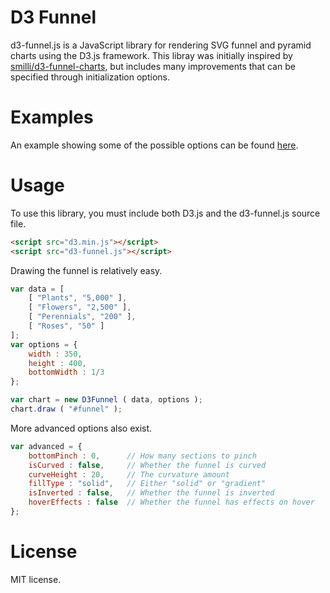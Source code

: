 # D3 Funnel

d3-funnel.js is a JavaScript library for rendering SVG funnel and pyramid charts using the D3.js framework. This libray
was initially inspired by [smilli/d3-funnel-charts](https://github.com/smilli/d3-funnel-charts), but includes many
improvements that can be specified through initialization options.

# Examples

An example showing some of the possible options can be found [here](https://cdn.rawgit.com/jakezatecky/d3-funnel/0.3.2/example/index.html).

# Usage

To use this library, you must include both D3.js and the d3-funnel.js source file.

```` html
<script src="d3.min.js"></script>
<script src="d3-funnel.js"></script>
````

Drawing the funnel is relatively easy.

```` javascript
var data = [
	[ "Plants", "5,000" ],
	[ "Flowers", "2,500" ],
	[ "Perennials", "200" ],
	[ "Roses", "50" ]
];
var options = {
	width : 350,
	height : 400,
	bottomWidth : 1/3
};

var chart = new D3Funnel ( data, options );
chart.draw ( "#funnel" );
````

More advanced options also exist.

```` javascript
var advanced = {
	bottomPinch : 0,      // How many sections to pinch
	isCurved : false,     // Whether the funnel is curved
	curveHeight : 20,     // The curvature amount
	fillType : "solid",   // Either "solid" or "gradient"
	isInverted : false,   // Whether the funnel is inverted
	hoverEffects : false  // Whether the funnel has effects on hover
};
````

# License

MIT license.
